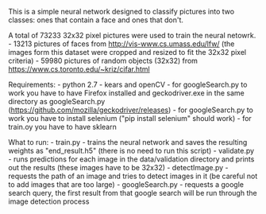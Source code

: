 This is a simple neural network designed to classify pictures into two classes: ones that contain a face and ones that don't.

A total of 73233 32x32 pixel pictures were used to train the neural netowrk.
    - 13213 pictures of faces from http://vis-www.cs.umass.edu/lfw/ (the images form this dataset were cropped and resized to  fit the 32x32 pixel criteria)
    - 59980 pictures of random objects (32x32) from https://www.cs.toronto.edu/~kriz/cifar.html
	

Requirements:
	- python 2.7
	- kears and openCV
    - for googleSearch.py to work you have to have Firefox installed and geckodriver.exe in the same directory as googleSearch.py (https://github.com/mozilla/geckodriver/releases)
    - for googleSearch.py to work you have to install selenium ("pip install selenium" should work)
	- for train.oy you have to have sklearn
	
What to run:
	- train.py - trains the neural network and saves the resulting weights as "end_result.h5" (there is no need to run this script)
	- validate.py - runs predictions for each image in the data/validation directory and prints out the results (these images have to be 32x32)
	- detectImage.py - requests the path of an image and tries to detect images in it (be careful not to add images that are too large)
	- googleSearch.py - requests a google search query, the first result from that google search will be run through the image detection process